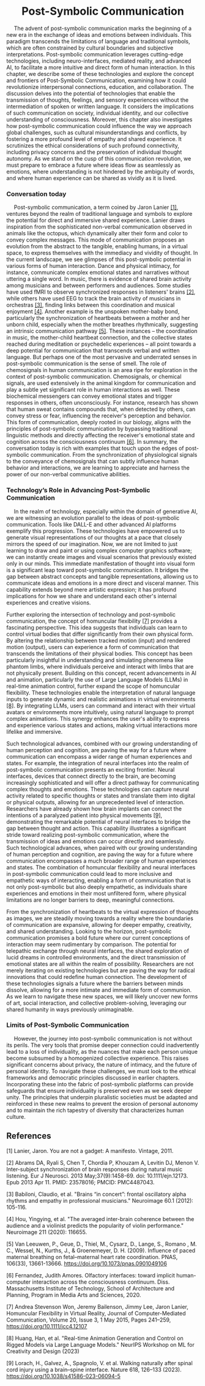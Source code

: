 <center> <h1> Post-Symbolic Communication </h1> </center>

&nbsp;&nbsp;&nbsp;&nbsp; The advent of post-symbolic communication marks the beginning of a new era in the exchange of ideas and emotions between individuals. This paradigm transcends the limitations of language and traditional symbols, which are often constrained by cultural boundaries and subjective interpretations. Post-symbolic communication leverages cutting-edge technologies, including neuro-interfaces, mediated reality, and advanced AI, to facilitate a more intuitive and direct form of human interaction. In this chapter, we describe some of these technologies and explore the concept and frontiers of Post-Symbolic Communication, examining how it could revolutionize interpersonal connections, education, and collaboration. The discussion delves into the potential of technologies that enable the transmission of thoughts, feelings, and sensory experiences without the intermediation of spoken or written language. It considers the implications of such communication on society, individual identity, and our collective understanding of consciousness. Moreover, this chapter also investigates how post-symbolic communication could influence the way we approach global challenges, such as cultural misunderstandings and conflicts, by fostering a more profound level of empathy and shared experience. It scrutinizes the ethical considerations of such profound connectivity, including privacy concerns and the preservation of individual thought autonomy. As we stand on the cusp of this communication revolution, we must prepare to embrace a future where ideas flow as seamlessly as emotions, where understanding is not hindered by the ambiguity of words, and where human experience can be shared as vividly as it is lived.

### Conversation today

&nbsp;&nbsp;&nbsp;&nbsp; Post-symbolic communication, a term coined by Jaron Lanier [[1]](#1), ventures beyond the realm of traditional language and symbols to explore the potential for direct and immersive shared experience. Lanier draws inspiration from the sophisticated non-verbal communication observed in animals like the octopus, which dynamically alter their form and color to convey complex messages. This mode of communication proposes an evolution from the abstract to the tangible, enabling humans, in a virtual space, to express themselves with the immediacy and vividity of thought.
In the current landscape, we see glimpses of this post-symbolic potential in various forms of human interaction. Dance and physical intimacy, for instance, communicate complex emotional states and narratives without uttering a single word. In music, there is evidence of shared brain activity among musicians and between performers and audiences. Some studies have used fMRI to observe synchronized responses in listeners' brains [[2]](#2), while others have used EEG to track the brain activity of musicians in orchestras [[3]](#3), finding links between this coordination and musical enjoyment [[4]](#4). Another example is the unspoken mother-baby bond, particularly the synchronization of heartbeats between a mother and her unborn child, especially when the mother breathes rhythmically, suggesting an intrinsic communication pathway [[5]](#5). These instances – the coordination in music, the mother-child heartbeat connection, and the collective states reached during meditation or psychedelic experiences – all point towards a deep potential for communication that transcends verbal and written language. But perhaps one of the most pervasive and underrated senses in post-symbolic communication is the sense of smell. The role of chemosignals in human communication is an area ripe for exploration in the context of post-symbolic communication. Chemosignals, or chemical signals, are used extensively in the animal kingdom for communication and play a subtle yet significant role in human interactions as well. These biochemical messengers can convey emotional states and trigger responses in others, often unconsciously. For instance, research has shown that human sweat contains compounds that, when detected by others, can convey stress or fear, influencing the receiver's perception and behavior. This form of communication, deeply rooted in our biology, aligns with the principles of post-symbolic communication by bypassing traditional linguistic methods and directly affecting the receiver's emotional state and cognition across the consciousness continuum [[6]](#6).
In summary, the conversation today is rich with examples that touch upon the edges of post-symbolic communication. From the synchronization of physiological signals to the conveyance of chemosignals that can subtly influence human behavior and interactions, we are learning to appreciate and harness the power of our non-verbal communicative abilities.


### Technology’s Role in Advancing Post-Symbolic Communication

&nbsp;&nbsp;&nbsp;&nbsp; In the realm of technology, especially within the domain of generative AI, we are witnessing an evolution parallel to the ideas of post-symbolic communication. Tools like DALL-E and other advanced AI platforms exemplify this progression. These technologies have empowered us to generate visual representations of our thoughts at a pace that closely mirrors the speed of our imagination. Now, we are not limited to just learning to draw and paint or using complex computer graphics software; we can instantly create images and visual scenarios that previously existed only in our minds. This immediate manifestation of thought into visual form is a significant leap toward post-symbolic communication. It bridges the gap between abstract concepts and tangible representations, allowing us to communicate ideas and emotions in a more direct and visceral manner. This capability extends beyond mere artistic expression; it has profound implications for how we share and understand each other's internal experiences and creative visions.

Further exploring the intersection of technology and post-symbolic communication, the concept of homuncular flexibility [[7]](#7) provides a fascinating perspective. This idea suggests that individuals can learn to control virtual bodies that differ significantly from their own physical form. By altering the relationship between tracked motion (input) and rendered motion (output), users can experience a form of communication that transcends the limitations of their physical bodies. This concept has been particularly insightful in understanding and simulating phenomena like phantom limbs, where individuals perceive and interact with limbs that are not physically present. Building on this concept, recent advancements in AI and animation, particularly the use of Large Language Models (LLMs) in real-time animation control, further expand the scope of homuncular flexibility. These technologies enable the interpretation of natural language inputs to generate dynamic and realistic animations in virtual environments [[8]](#8). By integrating LLMs, users can command and interact with their virtual avatars or environments more intuitively, using natural language to prompt complex animations. This synergy enhances the user's ability to express and experience various states and actions, making virtual interactions more lifelike and immersive.

Such technological advances, combined with our growing understanding of human perception and cognition, are paving the way for a future where communication can encompass a wider range of human experiences and states. For example, the integration of neural interfaces into the realm of post-symbolic communication presents an exciting frontier. Neural interfaces, devices that connect directly to the brain, are becoming increasingly sophisticated and will offer a direct pathway for communicating complex thoughts and emotions. These technologies can capture neural activity related to specific thoughts or states and translate them into digital or physical outputs, allowing for an unprecedented level of interaction. Researchers have already shown how brain implants can connect the intentions of a paralyzed patient into physical movements [[9]](#9), demonstrating the remarkable potential of neural interfaces to bridge the gap between thought and action. This capability illustrates a significant stride toward realizing post-symbolic communication, where the transmission of ideas and emotions can occur directly and seamlessly. Such technological advances, when paired with our growing understanding of human perception and cognition, are paving the way for a future where communication encompasses a much broader range of human experiences and states. The combination of homuncular flexibility and neural interfaces in post-symbolic communication could lead to more inclusive and empathetic ways of interacting, enabling a form of communication that is not only post-symbolic but also deeply empathetic, as individuals share experiences and emotions in their most unfiltered form, where physical limitations are no longer barriers to deep, meaningful connections.

From the synchronization of heartbeats to the virtual expression of thoughts as images, we are steadily moving towards a reality where the boundaries of communication are expansive, allowing for deeper empathy, creativity, and shared understanding. Looking to the horizon, post-symbolic communication promises a bold future where our current conceptions of interaction may seem rudimentary by comparison. The potential for telepathic exchange through neural interfaces, the shared exploration of lucid dreams in controlled environments, and the direct transmission of emotional states are all within the realm of possibility. Researchers are not merely iterating on existing technologies but are paving the way for radical innovations that could redefine human connection.
The development of these technologies signals a future where the barriers between minds dissolve, allowing for a more intimate and immediate form of communion. As we learn to navigate these new spaces, we will likely uncover new forms of art, social interaction, and collective problem-solving, leveraging our shared humanity in ways previously unimaginable.


### Limits of Post-Symbolic Communication

&nbsp;&nbsp;&nbsp;&nbsp; However, the journey into post-symbolic communication is not without its perils. The very tools that promise deeper connection could inadvertently lead to a loss of individuality, as the nuances that make each person unique become subsumed by a homogenized collective experience. This raises significant concerns about privacy, the nature of intimacy, and the future of personal identity.
To navigate these challenges, we must look to the ethical frameworks and democratic principles discussed in earlier chapters. Incorporating these into the fabric of post-symbolic platforms can provide safeguards that ensure individuality is preserved even as we seek deeper unity. The principles that underpin pluralistic societies must be adapted and reinforced in these new realms to prevent the erosion of personal autonomy and to maintain the rich tapestry of diversity that characterizes human culture.


## References

<a id="1">[1]</a> Lanier, Jaron. You are not a gadget: A manifesto. Vintage, 2011.

<a id="2">[2]</a> Abrams DA, Ryali S, Chen T, Chordia P, Khouzam A, Levitin DJ, Menon V. Inter-subject synchronization of brain responses during natural music listening. Eur J Neurosci. 2013 May;37(9):1458-69. doi: 10.1111/ejn.12173. Epub 2013 Apr 11. PMID: 23578016; PMCID: PMC4487043.

<a id="3">[3]</a> Babiloni, Claudio, et al. "Brains “in concert”: frontal oscillatory alpha rhythms and empathy in professional musicians." Neuroimage 60.1 (2012): 105-116.


<a id="4">[4]</a> Hou, Yingying, et al. "The averaged inter-brain coherence between the audience and a violinist predicts the popularity of violin performance." Neuroimage 211 (2020): 116655.

<a id="5">[5]</a> Van Leeuwen, P., Geue, D., Thiel, M., Cysarz, D., Lange, S., Romano , M. C., Wessel, N., Kurths, J., & Groenemeyer, D. H. (2009). Influence of paced maternal breathing on fetal–maternal heart rate coordination. PNAS, 106(33), 13661-13666. https://doi.org/10.1073/pnas.0901049106


<a id="6">[6]</a>  Fernandez, Judith Amores. Olfactory interfaces: toward implicit human-computer interaction across the consciousness continuum. Diss. Massachusetts Institute of Technology, School of Architecture and Planning, Program in Media Arts and Sciences, 2020.

<a id="7">[7]</a> Andrea Stevenson Won, Jeremy Bailenson, Jimmy Lee, Jaron Lanier, Homuncular Flexibility in Virtual Reality, Journal of Computer-Mediated Communication, Volume 20, Issue 3, 1 May 2015, Pages 241–259, https://doi.org/10.1111/jcc4.12107

<a id="8">[8]</a> Huang, Han, et al. "Real-time Animation Generation and Control on Rigged Models via Large Language Models." NeurIPS Workshop on ML for Creativity and Design (2023)

<a id="8">[9]</a> Lorach, H., Galvez, A., Spagnolo, V. et al. Walking naturally after spinal cord injury using a brain–spine interface. Nature 618, 126–133 (2023). https://doi.org/10.1038/s41586-023-06094-5
